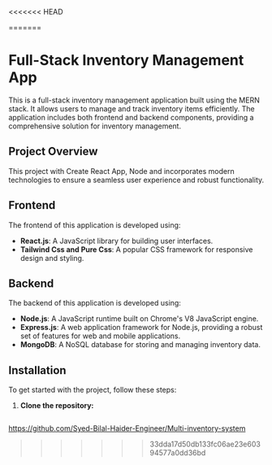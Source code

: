 <<<<<<< HEAD

=======
# Full-Stack Inventory Management App

This is a full-stack inventory management application built using the MERN stack. It allows users to manage and track inventory items efficiently. The application includes both frontend and backend components, providing a comprehensive solution for inventory management.

## Project Overview

This project  with Create React App, Node  and incorporates modern technologies to ensure a seamless user experience and robust functionality.

## Frontend

The frontend of this application is developed using:

- **React.js**: A JavaScript library for building user interfaces.
- **Tailwind Css and Pure Css**: A popular CSS framework for responsive design and styling.

## Backend

The backend of this application is developed using:

- **Node.js**: A JavaScript runtime built on Chrome's V8 JavaScript engine.
- **Express.js**: A web application framework for Node.js, providing a robust set of features for web and mobile applications.
- **MongoDB**: A NoSQL database for storing and managing inventory data.

## Installation

To get started with the project, follow these steps:

1. **Clone the repository:**

   ```bash
https://github.com/Syed-Bilal-Haider-Engineer/Multi-inventory-system
>>>>>>> 33dda17d50db133fc06ae23e60394577a0dd36bd
